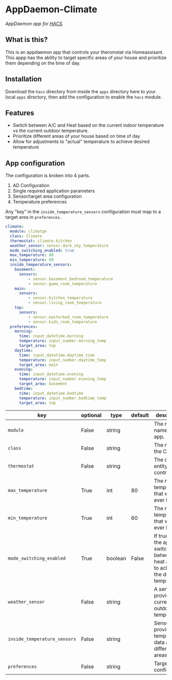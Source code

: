 # AppDaemon-Climate

_AppDaemon app for [HACS](https://github.com/custom-components/hacs)._

## What is this? 
This is an appdaemon app that controls your theromstat via Homeassisant. This appp has the ability to target specific areas of your house and prioritize them depending on the time of day.

## Installation

Download the `hacs` directory from inside the `apps` directory here to your local `apps` directory, then add the configuration to enable the `hacs` module.

## Features
* Switch between A/C and Heat based on the current indoor temperature vs the current outdoor temperature.
* Prioritize different areas of your house based on time of day 
* Allow for adjustments to "actual" temperature to achieve desired temperature

## App configuration

The configuration is broken into 4 parts. 

1. AD Configuration
1. Single required application parameters
1. Sensor/target area configuration
1. Temperature preferences

Any "key" in the `inside_temperature_sensors` configuration must map to a target area in `preferences`.


```yaml
climate:
  module: climatge
  class: Climate
  thermostat: climate.kitchen
  weather_sensor: sensor.dark_sky_temperature
  mode_switching_enabled: true
  max_temperature: 80
  min_temperature: 60
  inside_temperature_sensors:
    basement:
      sensors:
          - sensor.basement_bedroom_temperature
          - sensor.game_room_temperature
    main:
      sensors:
          - sensor.kitchen_temperature
          - sensor.living_room_temperature
    top:
      sensors:
          - sensor.masterbed_room_temperature
          - sensor.kids_room_temperature
  preferences:
    morning:
      time: input_datetime.morning
      temperature: input_number.morning_temp
      target_area: top
    daytime:
      time: input_datetime.daytime_time
      temperature: input_number.daytime_temp
      target_area: main
    evening:
      time: input_datetime.evening
      temperature: input_number.evening_temp
      target_area: basement
    bedtime:
      time: input_datetime.bedtime
      temperature: input_number.bedtime_temp
      target_area: top
```

| key | optional | type | default | description |
| --- | --- | --- | --- | --- |
| `module` | False | string | | The module name of the app. |
| `class` | False | string | | The name of the Class. |
| `thermostat` | False | string | | The climate entity to control. |
| `max_temperature` | True | int | 80 | The max temperature that would ever be set. |
| `min_temperature` | True | int | 60 | The min temperature that would ever be set. |
| `mode_switching_enabled` | True | boolean | False | If true, then the app will switch between heat and A/C to acheive the desired temperature  |
| `weather_sensor` | False | string | | A sensor that provides the current outdoor temperature. |
| `inside_temperature_sensors` | False | string | | Sensors that provide temperature data about different areas. |
| `preferences` | False | string | |  Target area configuration |

